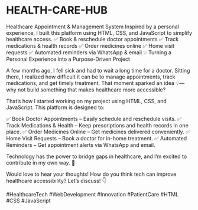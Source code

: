 # HEALTH-CARE-HUB
Healthcare Appointment &amp; Management System Inspired by a personal experience, I built this platform using HTML, CSS, and JavaScript to simplify healthcare access.  ✅ Book &amp; reschedule doctor appointments ✅ Track medications &amp; health records ✅ Order medicines online ✅ Home visit requests ✅ Automated reminders via WhatsApp &amp; email
💡 Turning a Personal Experience into a Purpose-Driven Project

A few months ago, I fell sick and had to wait a long time for a doctor. Sitting there, I realized how difficult it can be to manage appointments, track medications, and get timely treatment. That moment sparked an idea 💡— why not build something that makes healthcare more accessible?

That’s how I started working on my project using HTML, CSS, and JavaScript. This platform is designed to:

✅ Book Doctor Appointments – Easily schedule and reschedule visits.
✅ Track Medications & Health – Keep prescriptions and health records in one place.
✅ Order Medicines Online – Get medicines delivered conveniently.
✅ Home Visit Requests – Book a doctor for in-home treatment.
✅ Automated Reminders – Get appointment alerts via WhatsApp and email.

Technology has the power to bridge gaps in healthcare, and I’m excited to contribute in my own way. 🚀

Would love to hear your thoughts! How do you think tech can improve healthcare accessibility? Let’s discuss! 👇

#HealthcareTech #WebDevelopment #Innovation #PatientCare #HTML #CSS #JavaScript
